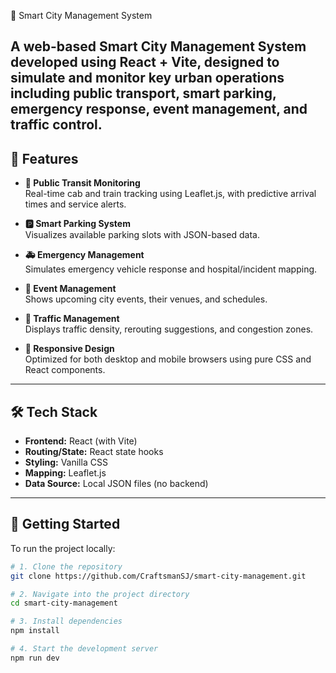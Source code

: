  🚀 Smart City Management System

A web-based Smart City Management System developed using **React + Vite**, designed to simulate and monitor key urban operations including public transport, smart parking, emergency response, event management, and traffic control.
---

## 🌟 Features

- **📍 Public Transit Monitoring**  
  Real-time cab and train tracking using Leaflet.js, with predictive arrival times and service alerts.

- **🅿️ Smart Parking System**  
  Visualizes available parking slots with JSON-based data.

- **🚑 Emergency Management**  
  Simulates emergency vehicle response and hospital/incident mapping.

- **🎪 Event Management**  
  Shows upcoming city events, their venues, and schedules.

- **🚦 Traffic Management**  
  Displays traffic density, rerouting suggestions, and congestion zones.

- **📱 Responsive Design**  
  Optimized for both desktop and mobile browsers using pure CSS and React components.

---

## 🛠️ Tech Stack

- **Frontend:** React (with Vite)
- **Routing/State:** React state hooks
- **Styling:** Vanilla CSS
- **Mapping:** Leaflet.js
- **Data Source:** Local JSON files (no backend)

---

## 🧪 Getting Started

To run the project locally:

```bash
# 1. Clone the repository
git clone https://github.com/CraftsmanSJ/smart-city-management.git

# 2. Navigate into the project directory
cd smart-city-management

# 3. Install dependencies
npm install

# 4. Start the development server
npm run dev
